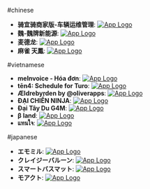 #chinese
- **骑宜骑商家版-车辆运维管理**: [![App Logo](https://is1-ssl.mzstatic.com/image/thumb/Purple211/v4/ce/f7/c4/cef7c4ac-c42f-30dc-40a2-679728ee2006/AppIcon-0-0-1x_U007emarketing-0-0-0-5-0-0-sRGB-0-0-0-GLES2_U002c0-512MB-85-220-0-0.png/200x200bb-8.png)](https://testflight.apple.com/join/aEvFqYRZ)
- **魏-魏牌新能源**: [![App Logo](https://is1-ssl.mzstatic.com/image/thumb/Purple221/v4/9a/c8/44/9ac84418-5c05-2e69-4f72-a7b4f50eab53/AppIcon-0-0-1x_U007emarketing-0-0-0-5-0-0-sRGB-0-0-0-GLES2_U002c0-512MB-85-220-0-0.png/200x200bb-8.png)](https://testflight.apple.com/join/wjjmv7rY)
- **麦德龙**: [![App Logo](https://is1-ssl.mzstatic.com/image/thumb/Purple221/v4/58/9a/4e/589a4e59-1164-8888-b2c7-906e7d6fe4a4/AppIcon-0-0-1x_U007emarketing-0-4-85-220.png/200x200bb-8.png)](https://testflight.apple.com/join/hzC1b4NZ)
- **麻雀 天鳳**: [![App Logo](https://is1-ssl.mzstatic.com/image/thumb/Purple116/v4/00/ef/77/00ef77e7-ffbd-b409-5ae0-3b3ff476bb72/AppIcon-0-0-1x_U007emarketing-0-10-0-85-220.png/200x200bb-8.png)](https://testflight.apple.com/join/UJhfB1ql)

#vietnamese
- **meInvoice - Hóa đơn**: [![App Logo](https://is1-ssl.mzstatic.com/image/thumb/Purple112/v4/9e/90/35/9e903524-9de4-1666-1f26-aa8e5bac7915/AppIcon-1x_U007emarketing-0-7-0-0-85-220-0.png/200x200bb-8.png)](https://testflight.apple.com/join/03Qr5Uc7)
- **tēn4: Schedule for Turo**: [![App Logo](https://is1-ssl.mzstatic.com/image/thumb/Purple126/v4/c7/4f/cb/c74fcb6a-62b4-6b47-2ee5-39edd2ff3218/AppIcon-0-0-1x_U007epad-0-85-220.png/200x200bb-8.png)](https://testflight.apple.com/join/R7XV9YeU)
- **Ældrebyrden by @oliverapps**: [![App Logo](https://is1-ssl.mzstatic.com/image/thumb/Purple126/v4/ad/8d/16/ad8d1657-9868-e312-61c1-21df5a91cfb5/Dark-0-1x_U007epad-0-0-85-220-0.png/200x200bb-8.png)](https://testflight.apple.com/join/NC3CkUAq)
- **ĐẠI CHIẾN NINJA**: [![App Logo](https://is1-ssl.mzstatic.com/image/thumb/Purple211/v4/dd/8f/1f/dd8f1fb7-4aa0-5a14-091d-c700db2f978e/AppIcon-1x_U007emarketing-0-10-0-85-220-0.png/200x200bb-8.png)](https://testflight.apple.com/join/sETtv5y4)
- **Đại Tây Du G4M**: [![App Logo](https://is1-ssl.mzstatic.com/image/thumb/Purple126/v4/81/4b/86/814b8620-9f5b-7a87-d284-163d4dc558d2/AppIcon-0-0-1x_U007emarketing-0-0-0-7-0-0-sRGB-0-0-0-GLES2_U002c0-512MB-85-220-0-0.png/200x200bb-8.png)](https://testflight.apple.com/join/IknmqjAN)
- **β land**: [![App Logo](https://is1-ssl.mzstatic.com/image/thumb/Purple126/v4/a6/7e/8f/a67e8fd4-1964-a441-6e4e-09b73283b1de/AppIcon-1x_U007ephone-0-0-85-220-0.png/200x200bb-8.png)](https://testflight.apple.com/join/rzpDpcfc)
- **แทนใจ**: [![App Logo](https://is1-ssl.mzstatic.com/image/thumb/Purple126/v4/41/b7/ca/41b7ca8d-f7ab-2688-3479-fa658046e9f1/AppIcon-0-0-1x_U007emarketing-0-7-0-0-85-220.png/200x200bb-8.png)](https://testflight.apple.com/join/DgAqgFpk)

#japanese
- **エモミル**: [![App Logo](https://is1-ssl.mzstatic.com/image/thumb/Purple126/v4/b4/09/12/b409125a-9929-0613-2730-0a63d396d91b/AppIcon-1x_U007ephone-0-85-220-0.png/200x200bb-8.png)](https://testflight.apple.com/join/aDbHEZWT)
- **クレイジーバルーン**: [![App Logo](https://is1-ssl.mzstatic.com/image/thumb/Purple126/v4/7b/c7/3b/7bc73bc2-1a87-6853-260b-c778ee585650/AppIcon-0-0-1x_U007ephone-0-sRGB-85-220.jpeg/200x200bb-8.png)](https://testflight.apple.com/join/JOKqEgp8)
- **スマートバスマット**: [![App Logo](https://is1-ssl.mzstatic.com/image/thumb/Purple221/v4/f7/c6/c7/f7c6c747-c964-b3fb-60ee-ac43ab3af06b/AppIcon-0-0-1x_U007emarketing-0-7-0-85-220.png/200x200bb-8.png)](https://testflight.apple.com/join/azFVxoXu)
- **モアクト**: [![App Logo](https://is1-ssl.mzstatic.com/image/thumb/Purple126/v4/83/22/a8/8322a8b3-03d3-fa85-e5e4-4cf3f87337f7/AppIcon-0-0-1x_U007emarketing-0-6-0-85-220.png/200x200bb-8.png)](https://testflight.apple.com/join/TKOvG3bt)
